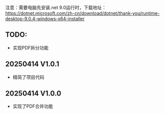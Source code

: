 注意：需要电脑先安装.net 9.0运行时，下载地址：https://dotnet.microsoft.com/zh-cn/download/dotnet/thank-you/runtime-desktop-9.0.4-windows-x64-installer

## TODO:
- 实现PDF拆分功能

## 20250414 V1.0.1
- 精简了项目代码

## 20250414 V1.0.0
- 实现了PDF合并功能